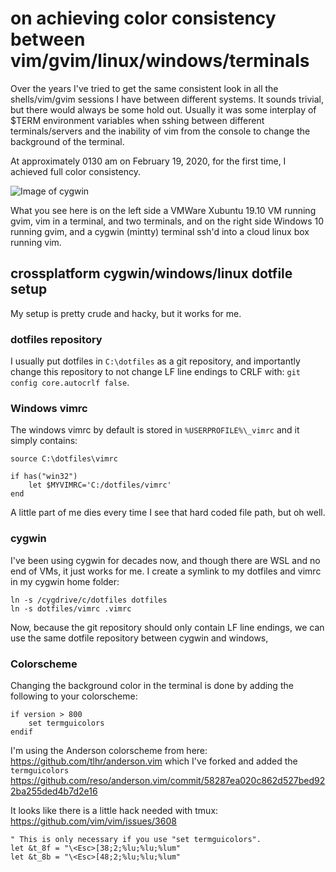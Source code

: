 # on achieving color consistency between vim/gvim/linux/windows/terminals

Over the years I've tried to get the same consistent look in all the shells/vim/gvim sessions I have between
different systems.  It sounds trivial, but there would always be some hold out.  Usually it was some interplay of
$TERM environment variables when sshing between different terminals/servers and the inability of vim from the console to 
change the background of the terminal. 

At approximately 0130 am on February 19, 2020, for the first time, I achieved full color consistency.

![Image of cygwin](https://i.imgur.com/KGm1ZaD.png)

What you see here is on the left side a VMWare Xubuntu 19.10 VM running gvim, vim in a terminal, and two terminals, and on the right side Windows 10 running gvim, and a cygwin (mintty) terminal ssh'd into a cloud linux box running vim.


## crossplatform cygwin/windows/linux dotfile setup
My setup is pretty crude and hacky, but it works for me.

### dotfiles repository ##
I usually put dotfiles in ```C:\dotfiles``` as a git repository, and importantly change this repository to not change LF line endings to CRLF with: ```git config core.autocrlf false```. 

### Windows vimrc
The windows vimrc by default is stored in ```%USERPROFILE%\_vimrc```  and it simply contains:

```
source C:\dotfiles\vimrc

if has("win32")
	let $MYVIMRC='C:/dotfiles/vimrc'
end
```

A little part of me dies every time I see that hard coded file path, but oh well.

### cygwin
I've been using cygwin for decades now, and though there are WSL and no end of VMs, it just works for me.  I create a symlink to my dotfiles and vimrc in my cygwin home folder:

```
ln -s /cygdrive/c/dotfiles dotfiles
ln -s dotfiles/vimrc .vimrc
```

Now, because the git repository should only contain LF line endings, we can use the same dotfile repository between cygwin and windows,

### Colorscheme
Changing the background color in the terminal is done by adding the following to your colorscheme:

```
if version > 800
	set termguicolors
endif
```

I'm using the Anderson colorscheme from here:  https://github.com/tlhr/anderson.vim   which I've forked and added the ```termguicolors```  https://github.com/reso/anderson.vim/commit/58287ea020c862d527bed922ba255ded4b7d2e16

It looks like there is a little hack needed with tmux: https://github.com/vim/vim/issues/3608
```
" This is only necessary if you use "set termguicolors".
let &t_8f = "\<Esc>[38;2;%lu;%lu;%lum"
let &t_8b = "\<Esc>[48;2;%lu;%lu;%lum"
```
